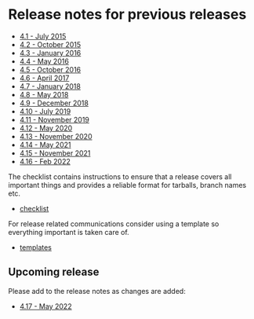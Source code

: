 Release notes for previous releases
===================================

* [4.1 - July 2015](coreboot-4.1-relnotes.md)
* [4.2 - October 2015](coreboot-4.2-relnotes.md)
* [4.3 - January 2016](coreboot-4.3-relnotes.md)
* [4.4 - May 2016](coreboot-4.4-relnotes.md)
* [4.5 - October 2016](coreboot-4.5-relnotes.md)
* [4.6 - April 2017](coreboot-4.6-relnotes.md)
* [4.7 - January 2018](coreboot-4.7-relnotes.md)
* [4.8 - May 2018](coreboot-4.8.1-relnotes.md)
* [4.9 - December 2018](coreboot-4.9-relnotes.md)
* [4.10 - July 2019](coreboot-4.10-relnotes.md)
* [4.11 - November 2019](coreboot-4.11-relnotes.md)
* [4.12 - May 2020](coreboot-4.12-relnotes.md)
* [4.13 - November 2020](coreboot-4.13-relnotes.md)
* [4.14 - May 2021](coreboot-4.14-relnotes.md)
* [4.15 - November 2021](coreboot-4.15-relnotes.md)
* [4.16 - Feb 2022](coreboot-4.16-relnotes.md)

The checklist contains instructions to ensure that a release covers all
important things and provides a reliable format for tarballs, branch
names etc.

* [checklist](checklist.md)

For release related communications consider using a template so everything
important is taken care of.

* [templates](templates.md)

Upcoming release
----------------

Please add to the release notes as changes are added:
* [4.17 - May 2022](coreboot-4.17-relnotes.md)
